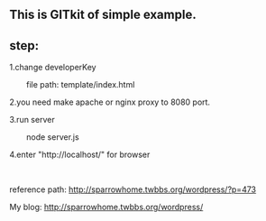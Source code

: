 <html lang="en">
<head>
	<meta charset="UTF-8">
	<title></title>
<style>
	.content {
		margin-left:30px;
	}
</style>
</head>
<body>

<h2>This is GITkit of simple example.</h2>

<h2>step:</h2>
<p>
1.change developerKey
</p>
<p class="content">
	file path: template/index.html
</p>

<p>
2.you need make apache or nginx proxy to 8080 port.
</p>

<p>
3.run server
<p class="content">
	node server.js
</p>
</p>
<p>
4.enter "http://localhost/" for browser

</p>

<br>
<p>
reference path:
	<a href='http://sparrowhome.twbbs.org/wordpress/?p=473'>http://sparrowhome.twbbs.org/wordpress/?p=473</a>
</p>


<p>
My blog:
	<a href="http://sparrowhome.twbbs.org/wordpress/">http://sparrowhome.twbbs.org/wordpress/</a>

</p>

</body>
</html>


